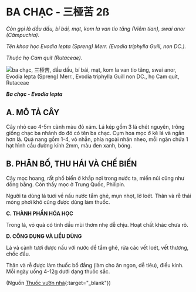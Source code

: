 # BA CHẠC - 三桠苦 2ß

*Còn gọi là dầu dấu, bí bái, mạt, kom la van tio tăng (Viêm tian), swai anor (Cămpuchia).*

*Tên khoa học Evodia lepta (Spreng) Merr. (Evodia triphylla Guill, non DC.).*

*Thuộc họ Cam quít (Rutaceae).*

![ba chạc, 三桠苦, dầu dấu, bí bái, mạt, kom la van tio tăng, swai anor, Evodia lepta \(Spreng\) Merr., Evodia triphylla Guill non DC., họ Cam quít, Rutaceae](/imgs/caythuoc/dtl/ba-chac.jpg)

***Ba chạc - Evodia lepta***

## A. MÔ TẢ CÂY

Cây nhỏ cao 4-5m cành màu đỏ xám. Lá kép gồm 3 lá chét nguyên, trông giống chạc ba nhánh do đó có tên ba chạc. Cụm hoa mọc ở kẽ lá và ngắn hơn lá. Quả nang gồm 1-4, vỏ nhẵn, phía ngoài nhăn nheo, mỗi ngăn chứa 1 hạt hình cầu đường kính 2mm, màu đen xanh, bóng.

## B. PHÂN BỐ, THU HÁI VÀ CHẾ BIẾN

Cây mọc hoang, rất phổ biến ở khắp nơi trong nước ta, miền núi cũng như đồng bằng. Còn thấy mọc ở Trung Quốc, Philipin.

Người ta dùng lá tươi về nấu nước tắm ghẻ, mụn nhọt, lở loét. Thân và rễ thái mỏng phơi khô cũng được dùng làm thuốc.

**C. THÀNH PHẦN HÓA HỌC**

Trong lá, vỏ quả có tinh dầu mùi thơm nhẹ dễ chịu. Hoạt chất khác chưa rõ.

**D. CÔNG DỤNG VÀ LIỀU DÙNG**

Lá và cành tươi được nấu với nước để tắm ghẻ, rửa các vết loét, vết thương, chốc đầu.

Thân và rễ được làm thuốc bổ đắng (làm cho ăn ngon, dễ tiêu), điều kinh. Mỗi ngày uống 4-12g dưới dạng thuốc sắc.


(Nguồn [Thuốc vườn nhà](http://thuocvuonnha.com){:target="_blank"})